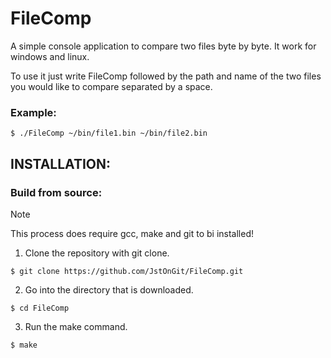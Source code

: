 # FileComp

A simple console application to compare two files byte by byte. It work for windows and linux.

To use it just write FileComp followed by the path and name of the two files you would like to compare separated by a space.

### Example:

````
$ ./FileComp ~/bin/file1.bin ~/bin/file2.bin
````

## INSTALLATION:

### Build from source:

>[!NOTE]
>This process does require gcc, make and git to bi installed!

1. Clone the repository with git clone.

````
$ git clone https://github.com/JstOnGit/FileComp.git
````

2. Go into the directory that is downloaded.

````
$ cd FileComp
````

3. Run the make command.

````
$ make
````

